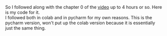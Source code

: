 <p>
So I followed along with the chapter 0 of the <a href='https://www.youtube.com/watch?v=Z_ikDlimN6A'>video</a> up to 4 hours or so. Here is my code for it.</br>
I followed both in colab and in pycharm for my own reasons. This is the pycharm version, won't put up the colab version because it is essentially just the same thing.
</p>
